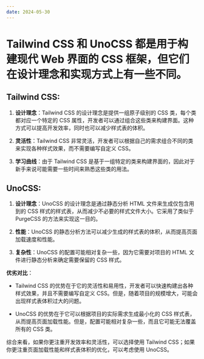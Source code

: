 ```yaml
---
date: 2024-05-30
---
```


# Tailwind CSS 和 UnoCSS 都是用于构建现代 Web 界面的 CSS 框架，但它们在设计理念和实现方式上有一些不同。

## Tailwind CSS:

1. **设计理念**：Tailwind CSS 的设计理念是提供一组原子级别的 CSS 类，每个类都对应一个特定的 CSS 属性，开发者可以通过组合这些类来构建界面。这种方式可以提高开发效率，同时也可以减少样式表的体积。
  
2. **灵活性**：Tailwind CSS 非常灵活，开发者可以根据自己的需求组合不同的类来实现各种样式效果，而不需要编写自定义 CSS。
  
3. **学习曲线**：由于 Tailwind CSS 是基于一组特定的类来构建界面的，因此对于新手来说可能需要一些时间来熟悉这些类的用法。

## UnoCSS:

1. **设计理念**：UnoCSS 的设计理念是通过静态分析 HTML 文件来生成仅包含用到的 CSS 样式的样式表，从而减少不必要的样式文件大小。它采用了类似于 PurgeCSS 的方法来实现这一目的。

2. **性能**：UnoCSS 的静态分析方法可以减少生成的样式表的体积，从而提高页面加载速度和性能。
  
3. **复杂性**：UnoCSS 的配置可能相对复杂一些，因为它需要对项目的 HTML 文件进行静态分析来确定需要保留的 CSS 样式。

**优劣对比**：

- Tailwind CSS 的优势在于它的灵活性和易用性，开发者可以快速构建出各种样式效果，并且不需要编写自定义 CSS。但是，随着项目的规模增大，可能会出现样式表体积过大的问题。

- UnoCSS 的优势在于它可以根据项目的实际需求生成最小化的 CSS 样式表，从而提高页面加载性能。但是，配置可能相对复杂一些，而且它可能无法覆盖所有的 CSS 类。

综合来看，如果你更注重开发效率和灵活性，可以选择使用 Tailwind CSS；如果你更注重页面加载性能和样式表体积的优化，可以考虑使用 UnoCSS。